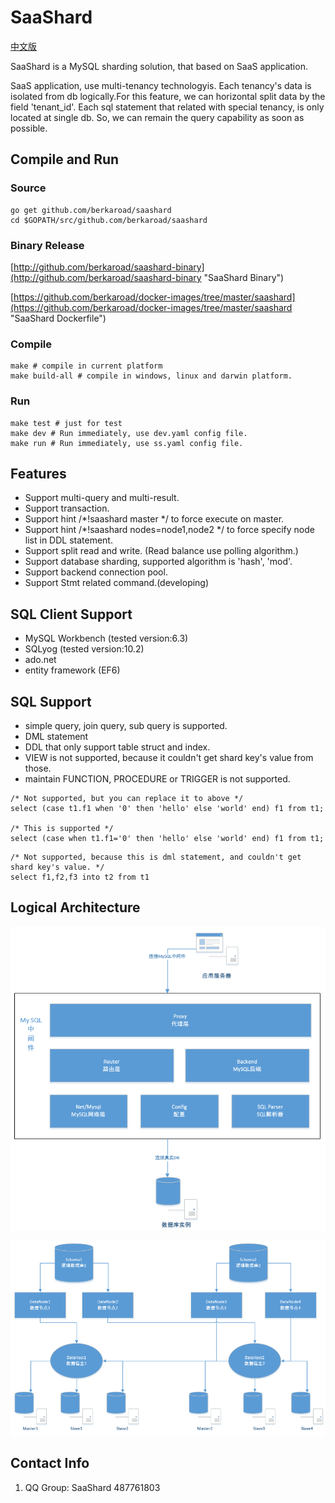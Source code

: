 # SaaShard
[中文版](README.md "中文版")

SaaShard is a MySQL sharding solution, that based on SaaS application.

SaaS application, use multi-tenancy technologyis.
Each tenancy's data is isolated from db logically.For this feature, we can horizontal split data by the field 'tenant_id'.
Each sql statement that related with special tenancy, is only located at single db. So, we can remain the query capability as soon as possible.

## Compile and Run

### Source
```
go get github.com/berkaroad/saashard
cd $GOPATH/src/github.com/berkaroad/saashard
```

### Binary Release
[http://github.com/berkaroad/saashard-binary](http://github.com/berkaroad/saashard-binary "SaaShard Binary")

[https://github.com/berkaroad/docker-images/tree/master/saashard](https://github.com/berkaroad/docker-images/tree/master/saashard "SaaShard Dockerfile")

### Compile

```
make # compile in current platform
make build-all # compile in windows, linux and darwin platform.
```

### Run

```
make test # just for test
make dev # Run immediately, use dev.yaml config file.
make run # Run immediately, use ss.yaml config file.
```

## Features
- Support multi-query and multi-result.
- Support transaction.
- Support hint /*!saashard master */ to force execute on master.
- Support hint /*!saashard nodes=node1,node2 */ to force specify node list in DDL statement.
- Support split read and write. (Read balance use polling algorithm.)
- Support database sharding, supported algorithm is 'hash', 'mod'.
- Support backend connection pool.
- Support Stmt related command.(developing)

## SQL Client Support 
- MySQL Workbench (tested version:6.3)
- SQLyog (tested version:10.2)
- ado.net
- entity framework (EF6)

## SQL Support

- simple query, join query, sub query is supported.
- DML statement
- DDL that only support table struct and index.
- VIEW is not supported, because it couldn't get shard key's value from those.
- maintain FUNCTION, PROCEDURE or TRIGGER is not supported.

```
/* Not supported, but you can replace it to above */
select (case t1.f1 when '0' then 'hello' else 'world' end) f1 from t1;

/* This is supported */
select (case when t1.f1='0' then 'hello' else 'world' end) f1 from t1;
```

```
/* Not supported, because this is dml statement, and couldn't get shard key's value. */
select f1,f2,f3 into t2 from t1
```

## Logical Architecture

![logical architecture](docs/images/logical_arch.png "logical architecture")

![logical schema](docs/images/logical_schema.png "logical schema")

## Contact Info

1. QQ Group: SaaShard 487761803
